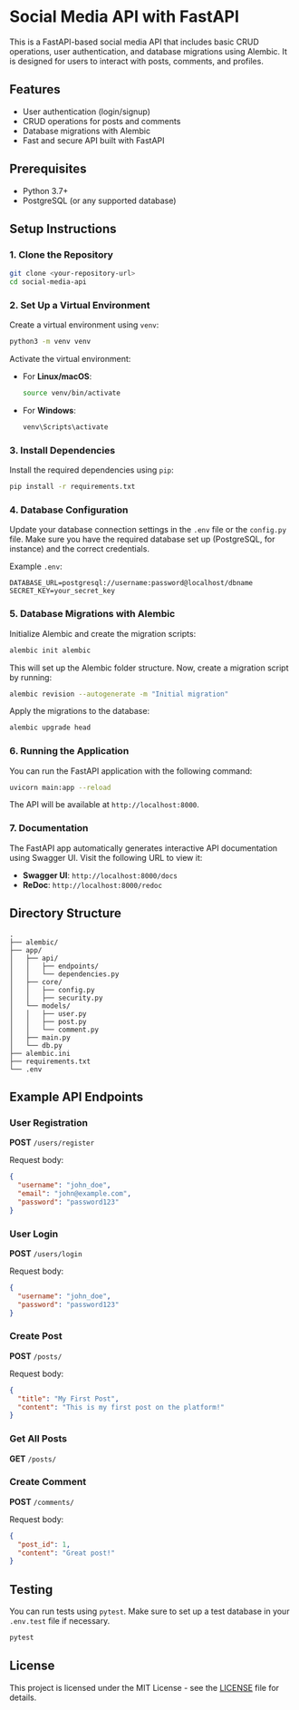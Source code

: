 # Social Media API with FastAPI

This is a FastAPI-based social media API that includes basic CRUD operations, user authentication, and database migrations using Alembic. It is designed for users to interact with posts, comments, and profiles.

## Features

- User authentication (login/signup)
- CRUD operations for posts and comments
- Database migrations with Alembic
- Fast and secure API built with FastAPI

## Prerequisites

- Python 3.7+
- PostgreSQL (or any supported database)

## Setup Instructions

### 1. Clone the Repository

```bash
git clone <your-repository-url>
cd social-media-api
```

### 2. Set Up a Virtual Environment

Create a virtual environment using `venv`:

```bash
python3 -m venv venv
```

Activate the virtual environment:

- For **Linux/macOS**:

  ```bash
  source venv/bin/activate
  ```

- For **Windows**:

  ```bash
  venv\Scripts\activate
  ```

### 3. Install Dependencies

Install the required dependencies using `pip`:

```bash
pip install -r requirements.txt
```

### 4. Database Configuration

Update your database connection settings in the `.env` file or the `config.py` file. Make sure you have the required database set up (PostgreSQL, for instance) and the correct credentials.

Example `.env`:

```env
DATABASE_URL=postgresql://username:password@localhost/dbname
SECRET_KEY=your_secret_key
```

### 5. Database Migrations with Alembic

Initialize Alembic and create the migration scripts:

```bash
alembic init alembic
```

This will set up the Alembic folder structure. Now, create a migration script by running:

```bash
alembic revision --autogenerate -m "Initial migration"
```

Apply the migrations to the database:

```bash
alembic upgrade head
```

### 6. Running the Application

You can run the FastAPI application with the following command:

```bash
uvicorn main:app --reload
```

The API will be available at `http://localhost:8000`.

### 7. Documentation

The FastAPI app automatically generates interactive API documentation using Swagger UI. Visit the following URL to view it:

- **Swagger UI**: `http://localhost:8000/docs`
- **ReDoc**: `http://localhost:8000/redoc`

## Directory Structure

```
.
├── alembic/
├── app/
│   ├── api/
│   │   ├── endpoints/
│   │   └── dependencies.py
│   ├── core/
│   │   ├── config.py
│   │   ├── security.py
│   └── models/
│   │   ├── user.py
│   │   ├── post.py
│   │   └── comment.py
│   ├── main.py
│   └── db.py
├── alembic.ini
├── requirements.txt
└── .env
```

## Example API Endpoints

### User Registration

**POST** `/users/register`

Request body:

```json
{
  "username": "john_doe",
  "email": "john@example.com",
  "password": "password123"
}
```

### User Login

**POST** `/users/login`

Request body:

```json
{
  "username": "john_doe",
  "password": "password123"
}
```

### Create Post

**POST** `/posts/`

Request body:

```json
{
  "title": "My First Post",
  "content": "This is my first post on the platform!"
}
```

### Get All Posts

**GET** `/posts/`

### Create Comment

**POST** `/comments/`

Request body:

```json
{
  "post_id": 1,
  "content": "Great post!"
}
```

## Testing

You can run tests using `pytest`. Make sure to set up a test database in your `.env.test` file if necessary.

```bash
pytest
```

## License

This project is licensed under the MIT License - see the [LICENSE](LICENSE) file for details.
